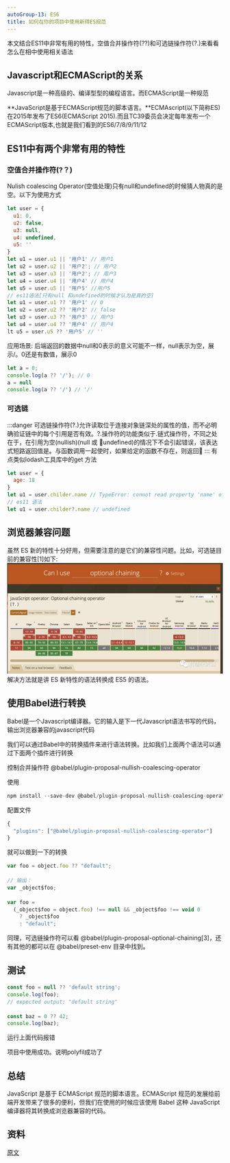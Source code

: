 ```yaml
---
autoGroup-13: ES6
title: 如何在你的项目中使用新得ES规范
---
```


本文结合ES11中非常有用的特性，空值合并操作符(??)和可选链操作符(?.)来看看怎么在相中使用相关语法

## Javascript和ECMAScript的关系
Javascript是一种高级的、编译型型的编程语言。而ECMAScript是一种规范

**JavaScript是基于ECMAScript规范的脚本语言。**ECMAscript(以下简称ES)在2015年发布了ES6(ECMAScript 2015).而且TC39委员会决定每年发布一个ECMAScript版本,也就是我们看到的ES6/7/8/9/11/12

## ES11中有两个非常有用的特性

### 空值合并操作符(?？)
Nulish coalescing Operator(空值处理)只有null和undefined的时候猜人物真的是空。以下为使用方式
```js
let user = {
  u1: 0,
  u2: false,
  u3: null, 
  u4: undefined,
  u5: ''
}
let u1 = user.u1 || '用户1' // 用户1
let u2 = user.u2 || '用户2'; // 用户2
let u3 = user.u3 || '用户2'; // 用户3
let u4 = user.u4 || '用户4' // 用户4
let u5 = user.u5 || '用户5' //用户5
// es11语法[只有null 和undefined的时候才认为是真的空]
let u1 = user.u1 ?? '用户1' // 0
let u2 = user.u2 ?? '用户2' // false
let u3 = user.u3 ?? '用户3' // 用户3
let u4 = user.u4 ?? '用户4' // 用户4
lt u5 = user.u5 ?? '用户5' // ''
```
应用场景: 后端返回的数据中null和0表示的意义可能不一样，null表示为空，展示/。0还是有数值，展示0
```js
let a = 0;
console.log(a ?? '/'); // 0
a = null
console.log(a ?? '/') // '/'
```

### 可选链

:::danger
可选链操作符(?.)允许读取位于连接对象链深处的属性的值，而不必明确验证链中的每个引用是否有效。?.操作符的功能类似于.链式操作符，不同之处在于，在引用为空(nullish)(null 或 undefined)的情况下不会引起错误，该表达式短路返回值是。与函数调用一起使时，如果给定的函数不存在，则返回
:::
有点类似lodash工具库中的get 方法
```js
let user = {
  age: 18
}
let u1 = user.childer.name // TypeError: connot read property 'name' of undefined
// es11 语法
let u1 = user.childer?.name // undefined
```

## 浏览器兼容问题
虽然 ES 新的特性十分好用，但需要注意的是它们的兼容性问题。比如，可选链目前的兼容性[1]如下:
![可选链浏览器兼容](./images/640.jpg)
解决方法就是讲 ES 新特性的语法转换成 ES5 的语法。

## 使用Babel进行转换
Babel是一个Javascript编译器。它的输入是下一代Javascript语法书写的代码，输出浏览器兼容的javascript代码

我们可以通过Babel中的转换插件来进行语法转换。比如我们上面两个语法可以通过下面两个插件进行转换

控制合并操作符 @babel/plugin-proposal-nullish-coalescing-operator

使用
```js
npm install --save-dev @babel/plugin-proposal-nullish-coalescing-operator
```

配置文件
```js
{
  "plugins": ["@babel/plugin-proposal-nullish-coalescing-operator"]
}
```
就可以做到一下的转换
```js
var foo = object.foo ?? "default";

// 输出：
var _object$foo;

var foo =
  (_object$foo = object.foo) !== null && _object$foo !== void 0
    ? _object$foo
    : "default";
```
同理，可选链操作符可以看 @babel/plugin-proposal-optional-chaining[3]，还有其他的都可以在 @babel/preset-env 目录中找到。
## 测试
```js
const foo = null ?? 'default string';
console.log(foo);
// expected output: "default string"

const baz = 0 ?? 42;
console.log(baz);
```
运行上面代码报错

项目中使用成功。说明polyfil成功了


## 总结

JavaScript 是基于 ECMAScript 规范的脚本语言。ECMAScript 规范的发展给前端开发带来了很多的便利，但我们在使用的时候应该使用 Babel 这种 JavaScript 编译器将其转换成浏览器兼容的代码。


## 资料
[原文](https://mp.weixin.qq.com/s/902E6BMHRTuyYzE7stT0CA)